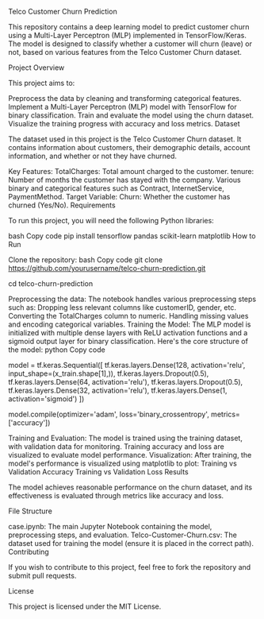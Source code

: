 Telco Customer Churn Prediction

This repository contains a deep learning model to predict customer churn using a Multi-Layer Perceptron (MLP) implemented in TensorFlow/Keras. The model is designed to classify whether a customer will churn (leave) or not, based on various features from the Telco Customer Churn dataset.

Project Overview

This project aims to:

Preprocess the data by cleaning and transforming categorical features.
Implement a Multi-Layer Perceptron (MLP) model with TensorFlow for binary classification.
Train and evaluate the model using the churn dataset.
Visualize the training progress with accuracy and loss metrics.
Dataset

The dataset used in this project is the Telco Customer Churn dataset. It contains information about customers, their demographic details, account information, and whether or not they have churned.

Key Features:
TotalCharges: Total amount charged to the customer.
tenure: Number of months the customer has stayed with the company.
Various binary and categorical features such as Contract, InternetService, PaymentMethod.
Target Variable:
Churn: Whether the customer has churned (Yes/No).
Requirements

To run this project, you will need the following Python libraries:

bash
Copy code
pip install tensorflow pandas scikit-learn matplotlib
How to Run

Clone the repository:
bash
Copy code
git clone https://github.com/yourusername/telco-churn-prediction.git

cd telco-churn-prediction

Preprocessing the data: The notebook handles various preprocessing steps such as:
Dropping less relevant columns like customerID, gender, etc.
Converting the TotalCharges column to numeric.
Handling missing values and encoding categorical variables.
Training the Model: The MLP model is initialized with multiple dense layers with ReLU activation functions and a sigmoid output layer for binary classification. Here's the core structure of the model:
python
Copy code

model = tf.keras.Sequential([
    tf.keras.layers.Dense(128, activation='relu', input_shape=(x_train.shape[1],)),
    tf.keras.layers.Dropout(0.5),
    tf.keras.layers.Dense(64, activation='relu'),
    tf.keras.layers.Dropout(0.5),
    tf.keras.layers.Dense(32, activation='relu'),
    tf.keras.layers.Dense(1, activation='sigmoid')
])

model.compile(optimizer='adam', loss='binary_crossentropy', metrics=['accuracy'])

Training and Evaluation:
The model is trained using the training dataset, with validation data for monitoring.
Training accuracy and loss are visualized to evaluate model performance.
Visualization: After training, the model's performance is visualized using matplotlib to plot:
Training vs Validation Accuracy
Training vs Validation Loss
Results

The model achieves reasonable performance on the churn dataset, and its effectiveness is evaluated through metrics like accuracy and loss.

File Structure

case.ipynb: The main Jupyter Notebook containing the model, preprocessing steps, and evaluation.
Telco-Customer-Churn.csv: The dataset used for training the model (ensure it is placed in the correct path).
Contributing

If you wish to contribute to this project, feel free to fork the repository and submit pull requests.

License

This project is licensed under the MIT License.
